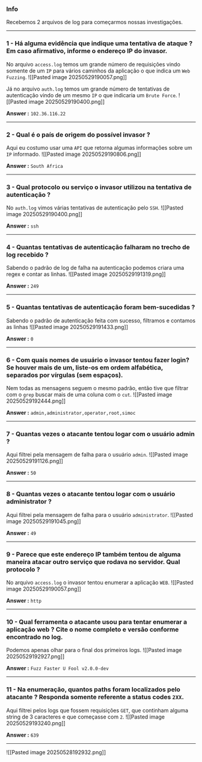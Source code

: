 ### Info
Recebemos 2 arquivos de log para começarmos nossas investigações.
***
### 1 - Há alguma evidência que indique uma tentativa de ataque ? Em caso afirmativo, informe o endereço IP do invasor.
No arquivo `access.log` temos um grande número de requisições vindo somente de um `IP` para vários caminhos da aplicação o que indica um `Web Fuzzing`.
![[Pasted image 20250529190057.png]]

Já no arquivo `auth.log` temos um grande número de tentativas de autenticação vindo de um mesmo `IP` o que indicaria um `Brute Force`.
![[Pasted image 20250529190400.png]]

**Answer :** `102.36.116.22`
***
### 2 - Qual é o país de origem do possível invasor ?
Aqui eu costumo usar uma `API` que retorna algumas informações sobre um `IP` informado.
![[Pasted image 20250529190806.png]]

**Answer :** `South Africa`
***
### 3 - Qual protocolo ou serviço o invasor utilizou na tentativa de autenticação ?
No `auth.log` vimos várias tentativas de autenticação pelo `SSH`.
![[Pasted image 20250529190400.png]]

**Answer :** `ssh`
***
### 4 - Quantas tentativas de autenticação falharam no trecho de log recebido ?
Sabendo o padrão de log de falha na autenticação podemos criara uma regex e contar as linhas.
![[Pasted image 20250529191319.png]]

**Answer :** `249`
***
### 5 - Quantas tentativas de autenticação foram bem-sucedidas ?
Sabendo o padrão de autenticação feita com sucesso, filtramos e contamos as linhas
![[Pasted image 20250529191433.png]]

**Answer :** `0`
***
### 6 - Com quais nomes de usuário o invasor tentou fazer login? Se houver mais de um, liste-os em ordem alfabética, separados por vírgulas (sem espaços).
Nem todas as mensagens seguem o mesmo padrão, então tive que filtrar com o `grep` buscar mais de uma coluna com o `cut`.
![[Pasted image 20250529192444.png]]

**Answer :** `admin,administrator,operator,root,simoc`
***
### 7 - Quantas vezes o atacante tentou logar com o usuário admin ?
Aqui filtrei pela mensagem de falha para o usuário `admin`.
![[Pasted image 20250529191126.png]]

**Answer :** `50`
***
### 8 - Quantas vezes o atacante tentou logar com o usuário administrator ?
Aqui filtrei pela mensagem de falha para o usuário `administrator`.
![[Pasted image 20250529191045.png]]

**Answer :** `49`
***
### 9 - Parece que este endereço IP também tentou de alguma maneira atacar outro serviço que rodava no servidor. Qual protocolo ?
No arquivo `access.log` o invasor tentou enumerar a aplicação `WEB`.
![[Pasted image 20250529190057.png]]

**Answer :** `http`
***
### 10 - Qual ferramenta o atacante usou para tentar enumerar a aplicação web ? Cite o nome completo e versão conforme encontrado no log.
Podemos apenas olhar para o final dos primeiros logs.
![[Pasted image 20250529192927.png]]

**Answer :** `Fuzz Faster U Fool v2.0.0-dev`
***
### 11 - Na enumeração, quantos paths foram localizados pelo atacante ? Responda somente referente a status codes `2XX`.
Aqui filtrei pelos logs que fossem requisições `GET`, que continham alguma string de 3 caracteres e que começasse com `2`.
![[Pasted image 20250529193240.png]]

**Answer :** `639`
***
![[Pasted image 20250528192932.png]]


